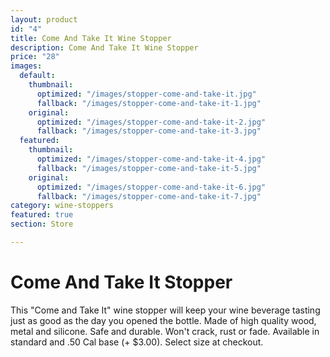 ```yaml
---
layout: product
id: "4"
title: Come And Take It Wine Stopper
description: Come And Take It Wine Stopper
price: "28"
images:
  default:
    thumbnail:
      optimized: "/images/stopper-come-and-take-it.jpg"
      fallback: "/images/stopper-come-and-take-it-1.jpg"
    original:
      optimized: "/images/stopper-come-and-take-it-2.jpg"
      fallback: "/images/stopper-come-and-take-it-3.jpg"
  featured:
    thumbnail:
      optimized: "/images/stopper-come-and-take-it-4.jpg"
      fallback: "/images/stopper-come-and-take-it-5.jpg"
    original:
      optimized: "/images/stopper-come-and-take-it-6.jpg"
      fallback: "/images/stopper-come-and-take-it-7.jpg"
category: wine-stoppers
featured: true
section: Store

---
```

# Come And Take It Stopper

This "Come and Take It" wine stopper will keep your wine beverage tasting just as good as the day you opened the bottle. Made of high quality wood, metal and silicone. Safe and durable. Won't crack, rust or fade. Available in standard and .50 Cal base (+ $3.00). Select size at checkout.